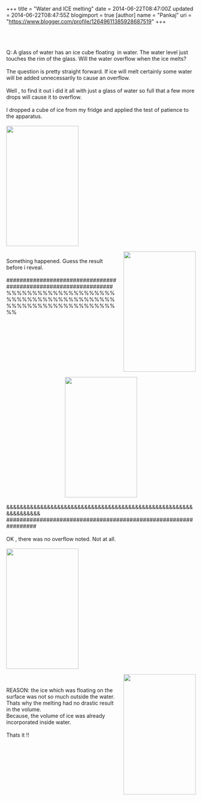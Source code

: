 +++
title = "Water and ICE melting"
date = 2014-06-22T08:47:00Z
updated = 2014-06-22T08:47:55Z
blogimport = true 
[author]
	name = "Pankaj"
	uri = "https://www.blogger.com/profile/12649611385928687519"
+++

<div dir="ltr" style="text-align: left;" trbidi="on"><div class="separator" style="clear: both; text-align: center;"><a href="http://2.bp.blogspot.com/-lsXZm9St7f8/U6b5vVfdeWI/AAAAAAAAFMw/9EtmVc74vEM/s1600/withIce1.jpg" imageanchor="1" style="margin-left: 1em; margin-right: 1em;"><br /></a></div><br /><div class="separator" style="clear: both; text-align: center;"><a href="http://1.bp.blogspot.com/-zSPyhwLfKWo/U6b5vVLmLcI/AAAAAAAAFM4/rif3017Zf_A/s1600/withIce2.jpg" imageanchor="1" style="margin-left: 1em; margin-left: 1em;"><br /></a></div>Q: A glass of water has an ice cube floating&nbsp; in water. The water level just touches the rim of the glass. Will the water overflow when the ice melts?<br /><br />The question is pretty straight forward. If ice will melt certainly some water will be added unnecessarily to cause an overflow.<br /><br />Well , to find it out i did it all with just a glass of water so full that a few more drops will cause it to overflow.<br /><br />I dropped a cube of ice from my fridge and applied the test of patience to the apparatus.<br /><br /><div class="separator" style="clear: both; text-align: center;"><a href="http://2.bp.blogspot.com/-lsXZm9St7f8/U6b5vVfdeWI/AAAAAAAAFM0/YYNt3WA7T-g/s1600/withIce1.jpg" imageanchor="1" style="clear: left; float: left; margin-bottom: 1em; margin-right: 1em;"><img border="0" src="http://2.bp.blogspot.com/-lsXZm9St7f8/U6b5vVfdeWI/AAAAAAAAFM0/YYNt3WA7T-g/s1600/withIce1.jpg" height="320" width="192" /></a></div><br /><div class="separator" style="clear: both; text-align: center;"><a href="http://1.bp.blogspot.com/-zSPyhwLfKWo/U6b5vVLmLcI/AAAAAAAAFM8/AjaKsAo_id4/s1600/withIce2.jpg" imageanchor="1" style="clear: right; float: right; margin-bottom: 1em; margin-left: 1em;"><img border="0" src="http://1.bp.blogspot.com/-zSPyhwLfKWo/U6b5vVLmLcI/AAAAAAAAFM8/AjaKsAo_id4/s1600/withIce2.jpg" height="320" width="192" /></a></div><br />Something happened. Guess the result before i reveal.<br /><br />#################################################################<br />%%%%%%%%%%%%%%%%%%%%%%%%%%%%%%%%%%%%%%%%%%%%%%%%%%%%%%%%%%%%%%%%%<br /><div class="separator" style="clear: both; text-align: center;"><a href="http://3.bp.blogspot.com/-TQwPVwdZMs8/U6b6maXdabI/AAAAAAAAFNQ/Hy9IhG1n6o0/s1600/withIceMelting.jpg" imageanchor="1" style="margin-left: 1em; margin-right: 1em;"><img border="0" src="http://3.bp.blogspot.com/-TQwPVwdZMs8/U6b6maXdabI/AAAAAAAAFNQ/Hy9IhG1n6o0/s1600/withIceMelting.jpg" height="320" width="192" /></a></div><br />&amp;&amp;&amp;&amp;&amp;&amp;&amp;&amp;&amp;&amp;&amp;&amp;&amp;&amp;&amp;&amp;&amp;&amp;&amp;&amp;&amp;&amp;&amp;&amp;&amp;&amp;&amp;&amp;&amp;&amp;&amp;&amp;&amp;&amp;&amp;&amp;&amp;&amp;&amp;&amp;&amp;&amp;&amp;&amp;&amp;&amp;&amp;&amp;&amp;&amp;&amp;&amp;&amp;&amp;&amp;&amp;&amp;&amp;&amp;&amp;&amp;&amp;&amp;&amp;&amp;<br />#################################################################<br /><br />OK , there was no overflow noted. Not at all.<br /><br /><div class="separator" style="clear: both; text-align: center;"><a href="http://4.bp.blogspot.com/-BPeP_x08zuA/U6b6cqfLCfI/AAAAAAAAFNE/66cbYMi3SsE/s1600/withIceMelted2.jpg" imageanchor="1" style="clear: left; float: left; margin-bottom: 1em; margin-right: 1em;"><img border="0" src="http://4.bp.blogspot.com/-BPeP_x08zuA/U6b6cqfLCfI/AAAAAAAAFNE/66cbYMi3SsE/s1600/withIceMelted2.jpg" height="320" width="192" /></a></div><br /><div class="separator" style="clear: both; text-align: center;"><a href="http://2.bp.blogspot.com/-_NuvWO0Ku8k/U6b6cmQwAGI/AAAAAAAAFNA/9mG1C38putA/s1600/withIceMelted1.jpg" imageanchor="1" style="clear: right; float: right; margin-bottom: 1em; margin-left: 1em;"><img border="0" src="http://2.bp.blogspot.com/-_NuvWO0Ku8k/U6b6cmQwAGI/AAAAAAAAFNA/9mG1C38putA/s1600/withIceMelted1.jpg" height="320" width="192" /></a></div><br /><br />REASON: the ice which was floating on the surface was not so much outside the water. Thats why the melting had no drastic result in the volume.<br />Because, the volume of ice was already incorporated inside water. <br /><br />Thats it !!</div>
